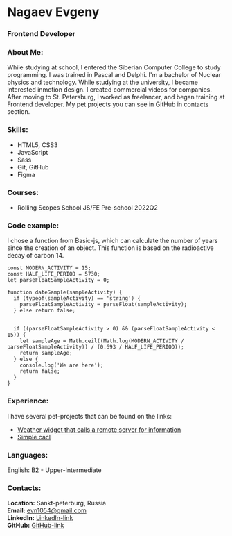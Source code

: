 # Nagaev Evgeny 
### Frontend Developer

### About Me:  
While studying at school, I entered the Siberian Computer College to study programming. I was trained in Pascal and Delphi. I'm a bachelor of Nuclear physics and technology. While studying at the university, I became interested inmotion design. I created commercial videos for companies. After moving to St. Petersburg, I worked as freelancer, and began training at Frontend developer. My pet projects you can see in GitHub in contacts section.

### Skills:
* HTML5, CSS3
* JavaScript
* Sass
* Git, GitHub
* Figma

### Courses:
* Rolling Scopes School JS/FE Pre-school 2022Q2

### Code example:
I chose a function from Basic-js, which can calculate the number of years since the creation of an object. This function is based on the radioactive decay of carbon 14.
```
const MODERN_ACTIVITY = 15;
const HALF_LIFE_PERIOD = 5730;
let parseFloatSampleActivity = 0;

function dateSample(sampleActivity) {
  if (typeof(sampleActivity) == 'string') {
    parseFloatSampleActivity = parseFloat(sampleActivity);
  } else return false;


  if ((parseFloatSampleActivity > 0) && (parseFloatSampleActivity < 15)) {
    let sampleAge = Math.ceil((Math.log(MODERN_ACTIVITY / parseFloatSampleActivity)) / (0.693 / HALF_LIFE_PERIOD));
    return sampleAge;
  } else {
    console.log('We are here');
    return false;
  }
}
```
### Experience:
I have several pet-projects that can be found on the links:  
* [Weather widget that calls a remote server for information](https://evn1054.github.io/WeatherFCC/2022_04_22_Weather_prj/index.html)
* [Simple cacl](https://evn1054.github.io/Calc/index.html)

### Languages:
English: B2 - Upper-Intermediate

### Contacts:
**Location:** Sankt-peterburg, Russia  
**Email:** evn1054@gmail.com  
**LinkedIn:** [LinkedIn-link](https://linkedin.com/in/evgeny-nagaev-40aa30163)  
**GitHub:** [GitHub-link](https://github.com/evn1054) 